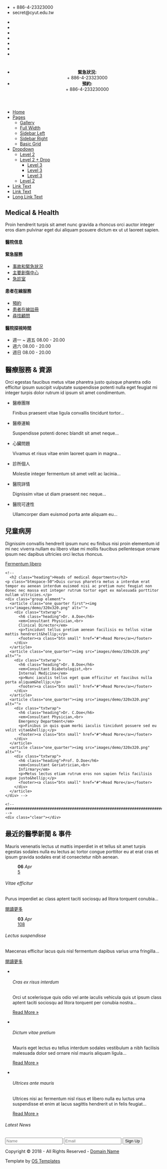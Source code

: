 <!DOCTYPE html>
<!--
Template Name: Escarine-Med
Author: <a href="https://www.os-templates.com/">OS Templates</a>
Author URI: https://www.os-templates.com/
Licence: Free to use under our free template licence terms
Licence URI: https://www.os-templates.com/template-terms
-->
<html>
<head>
<title>Escarine-Med</title>
<meta charset="utf-8">
<meta name="viewport" content="width=device-width, initial-scale=1.0, maximum-scale=1.0, user-scalable=no">
<link href="layout/styles/layout.css" rel="stylesheet" type="text/css" media="all">
</head>
<body id="top">
<!-- ################################################################################################ -->
<!-- ################################################################################################ -->
<!-- ################################################################################################ -->
<!-- Top Background Image Wrapper -->
<div class="bgded overlay" style="background-image:url('images/demo/backgrounds/01.jpg');"> 
  <!-- ################################################################################################ -->
  <div class="wrapper row0">
    <div id="topbar" class="hoc clear"> 
      <!-- ################################################################################################ -->
      <div class="fl_left">
        <ul class="nospace inline pushright">
          <li><i class="fa fa-phone"></i> + 886-4-23323000</li>
          <li><i class="fa fa-envelope-o"></i> secret@cyut.edu.tw</li>
        </ul>
      </div>
      <div class="fl_right">
        <ul class="faico clear">
          <li><a class="faicon-facebook" href="#"><i class="fa fa-facebook"></i></a></li>
          <li><a class="faicon-pinterest" href="#"><i class="fa fa-pinterest"></i></a></li>
          <li><a class="faicon-twitter" href="#"><i class="fa fa-twitter"></i></a></li>
          <li><a class="faicon-dribble" href="#"><i class="fa fa-dribbble"></i></a></li>
          <li><a class="faicon-linkedin" href="#"><i class="fa fa-linkedin"></i></a></li>
          <li><a class="faicon-google-plus" href="#"><i class="fa fa-google-plus"></i></a></li>
          <li><a class="faicon-rss" href="#"><i class="fa fa-rss"></i></a></li>
        </ul>
      </div>
      <!-- ################################################################################################ -->
    </div>
  </div>
  <!-- ################################################################################################ -->
  <!-- ################################################################################################ -->
  <!-- ################################################################################################ -->
  <div class="wrapper row1">
    <header id="header" class="hoc clear"> 
      <!-- ################################################################################################ -->
      <div id="logo" class="fl_left">
        <h1><a href="index.html"></a></h1>
      </div>
      <div id="quickinfo" class="fl_right">
        <ul class="nospace inline">
          <li><strong>緊急狀況:</strong><br>
            + 886-4-23323000</li>
          <li><strong>預約:</strong><br>
            + 886-4-233230000</li>
        </ul>
      </div>
      <!-- ################################################################################################ -->
    </header>
  </div>
  <!-- ################################################################################################ -->
  <!-- ################################################################################################ -->
  <!-- ################################################################################################ -->
  <nav id="mainav" class="hoc clear"> 
    <!-- ################################################################################################ -->
    <ul class="clear">
      <li class="active"><a href="index.html">Home</a></li>
      <li><a class="drop" href="#">Pages</a>
        <ul>
          <li><a href="pages/gallery.html">Gallery</a></li>
          <li><a href="pages/full-width.html">Full Width</a></li>
          <li><a href="pages/sidebar-left.html">Sidebar Left</a></li>
          <li><a href="pages/sidebar-right.html">Sidebar Right</a></li>
          <li><a href="pages/basic-grid.html">Basic Grid</a></li>
        </ul>
      </li>
      <li><a class="drop" href="#">Dropdown</a>
        <ul>
          <li><a href="#">Level 2</a></li>
          <li><a class="drop" href="#">Level 2 + Drop</a>
            <ul>
              <li><a href="#">Level 3</a></li>
              <li><a href="#">Level 3</a></li>
              <li><a href="#">Level 3</a></li>
            </ul>
          </li>
          <li><a href="#">Level 2</a></li>
        </ul>
      </li>
      <li><a href="#">Link Text</a></li>
      <li><a href="#">Link Text</a></li>
      <li><a href="#">Long Link Text</a></li>
    </ul>
    <!-- ################################################################################################ -->
  </nav>
  <!-- ################################################################################################ -->
  <!-- ################################################################################################ -->
  <!-- ################################################################################################ -->
  <div id="pageintro" class="hoc clear"> 
    <!-- ################################################################################################ -->
    <article class="introtxt">
      <h2 class="heading">Medical &amp; Health</h2>
      <p>Proin hendrerit turpis sit amet nunc gravida a rhoncus orci auctor integer eros diam pulvinar eget dui aliquam posuere dictum ex ut ut laoreet sapien.</p>
      <!--<footer><a class="btn" href="#">Mattis aenean</a></footer>-->
    </article>
    <!-- ################################################################################################ -->
    <div class="clear"></div>
  </div>
  <!-- ################################################################################################ -->
</div>
<!-- End Top Background Image Wrapper -->
<!-- ################################################################################################ -->
<!-- ################################################################################################ -->
<!-- ################################################################################################ -->
<div class="wrapper row3">
  <section id="introblocks" class="hoc clear"> 
    <!-- ################################################################################################ -->
    <h4 class="heading">醫院信息</h4>
    <div class="table nospace clear">
      <div class="cell"> 
        <!-- ################################################################################################ -->
        <h4 class="heading"><i class="fa fa-medkit"></i> 緊急服務</h4>
        <ul>
          <li><i class="fa fa-external-link"></i> <a href="#">事故和緊急狀況</a></li>
          <li><i class="fa fa-external-link"></i> <a href="#">主要創傷中心</a></li>
          <li><i class="fa fa-external-link"></i> <a href="#">急診室</a></li>
        </ul>
        <!-- ################################################################################################ -->
      </div>
      <div class="cell"> 
        <!-- ################################################################################################ -->
        <h4 class="heading"><i class="fa fa-bookmark-o"></i>患者在線服務</h4>
        <ul>
          <li><i class="fa fa-external-link"></i> <a href="#">預約</a></li>
          <li><i class="fa fa-external-link"></i> <a href="#">患者在線註冊</a></li>
          <li><i class="fa fa-external-link"></i> <a href="#">尋找顧問</a></li>
        </ul>
        <!-- ################################################################################################ -->
      </div>
      <div class="cell"> 
        <!-- ################################################################################################ -->
        <h4 class="heading"><i class="fa fa-clock-o"></i> 醫院探視時間</h4>
        <ul>
          <li><span>週一 ~ 週五</span> <span>08.00 - 20.00</span></li>
          <li><span>週六</span> <span>08.00 - 20.00</span></li>
          <li><span>週日</span> <span>08.00 - 20.00</span></li>
        </ul>
        <!-- ################################################################################################ -->
      </div>
    </div>
    <!-- ################################################################################################ -->
    <div class="clear"></div>
  </section>
</div>
<!-- ################################################################################################ -->
<!-- ################################################################################################ -->
<!-- ################################################################################################ -->
<div class="wrapper row3">
  <main class="hoc container clear"> 
    <!-- main body -->
    <!-- ################################################################################################ -->
    <h2 class="heading">醫療服務 &amp; 資源</h2>
    <p class="btmspace-50">Orci egestas faucibus metus vitae pharetra justo quisque pharetra odio efficitur ipsum suscipit vulputate suspendisse potenti nulla eget feugiat mi integer turpis dolor rutrum id ipsum sit amet condimentum.</p>
    <ul class="nospace group infolist areas">
      <li class="one_third first"><a href="#"><i class="fa fa-user-md"></i></a>
        <p class="heading">醫療團隊</p>
        <p>Finibus praesent vitae ligula convallis tincidunt tortor&hellip;</p>
      </li>
      <li class="one_third"><a href="#"><i class="fa fa-ambulance"></i></a>
        <p class="heading">醫療運輸</p>
        <p>Suspendisse potenti donec blandit sit amet neque&hellip;</p>
      </li>
      <li class="one_third"><a href="#"><i class="fa fa-heartbeat"></i></a>
        <p class="heading">心臟問題</p>
        <p>Vivamus et risus vitae enim laoreet quam in magna&hellip;</p>
      </li>
      <li class="one_third first"><a href="#"><i class="fa fa-stethoscope"></i></a>
        <p class="heading">診所個人</p>
        <p>Molestie integer fermentum sit amet velit ac lacinia&hellip;</p>
      </li>
      <li class="one_third"><a href="#"><i class="fa fa-hospital-o"></i></a>
        <p class="heading">醫院詳情</p>
        <p>Dignissim vitae ut diam praesent nec neque&hellip;</p>
      </li>
      <li class="one_third"><a href="#"><i class="fa fa-wheelchair"></i></a>
        <p class="heading">醫院可達性</p>
        <p>Ullamcorper diam euismod porta ante aliquam eu&hellip;</p>
      </li>
    </ul>
    <!-- ################################################################################################ -->
    <!-- / main body -->
    <div class="clear"></div>
  </main>
</div>
<!-- ################################################################################################ -->
<!-- ################################################################################################ -->
<!-- ################################################################################################ -->
<div class="wrapper bgded" style="background-image:url('images/demo/backgrounds/02.jpg')">
  <div class="hoc clear"> 
    <!-- ################################################################################################ -->
    <article class="split50 dark right">
      <h2 class="heading font-x3">兒童病房</h2>
      <p class="btmspace-50">Dignissim convallis hendrerit ipsum nunc eu finibus nisi proin elementum id mi nec viverra nullam eu libero vitae mi mollis faucibus pellentesque ornare ipsum nec dapibus ultricies orci lectus rhoncus.</p>
      <footer><a class="btn small" href="#">Fermentum libero</a></footer>
    </article>
    <!-- ################################################################################################ -->
    <div class="clear"></div>
  </div>
</div>
<!-- ################################################################################################ -->
<!-- ################################################################################################ -->
<!-- ################################################################################################ -->
<div class="wrapper row3">
  <div class="hoc container clear"> 
    <!-- ################################################################################################ -->
    
    <!--
      <h2 class="heading">Heads of medical departments</h2>
    <p class="btmspace-50">Duis cursus pharetra metus a interdum erat tempor eu aenean interdum euismod nisi ac pretium nunc feugiat non donec nec massa est integer rutrum tortor eget ex malesuada porttitor nullam ultricies.</p>
    <div class="group element">
      <article class="one_quarter first"><img src="images/demo/320x320.png" alt="">
        <div class="txtwrap">
          <h6 class="heading">Dr. A.Doe</h6>
          <em>Consultant Physician,<br>
          Clinical Director</em>
          <p>Tincidunt tellus pretium aenean facilisis eu tellus vitae mattis hendrerit&hellip;</p>
          <footer><a class="btn small" href="#">Read More</a></footer>
        </div>
      </article>
      <article class="one_quarter"><img src="images/demo/320x320.png" alt="">
        <div class="txtwrap">
          <h6 class="heading">Dr. B.Doe</h6>
          <em>Consultant Diabetologist,<br>
          Internal Medicine</em>
          <p>Nunc iaculis tellus eget quam efficitur et faucibus nulla porta aliquam&hellip;</p>
          <footer><a class="btn small" href="#">Read More</a></footer>
        </div>
      </article>
      <article class="one_quarter"><img src="images/demo/320x320.png" alt="">
        <div class="txtwrap">
          <h6 class="heading">Dr. C.Doe</h6>
          <em>Consultant Physician,<br>
          Emergency Department</em>
          <p>Finibus in quis quam morbi iaculis tincidunt posuere sed eu velit vitae&hellip;</p>
          <footer><a class="btn small" href="#">Read More</a></footer>
        </div>
      </article>
      <article class="one_quarter"><img src="images/demo/320x320.png" alt="">
        <div class="txtwrap">
          <h6 class="heading">Prof. D.Doe</h6>
          <em>Consultant Geriatrician,<br>
          Infirmary</em>
          <p>Metus lectus etiam rutrum eros non sapien felis facilisis augue justo&hellip;</p>
          <footer><a class="btn small" href="#">Read More</a></footer>
        </div>
      </article>
    </div> -->

    <!-- ################################################################################################ -->
    <div class="clear"></div>
  </div>
</div>
<!-- ################################################################################################ -->
<!-- ################################################################################################ -->
<!-- ################################################################################################ -->
<div class="wrapper coloured bgded overlay" style="background-image:url('images/demo/backgrounds/01.png')">
  <div class="hoc container clear"> 
    <!-- ################################################################################################ -->
    <h2 class="heading">最近的醫學新聞 &amp; 事件</h2>
    <p class="btmspace-50">Mauris venenatis lectus ut mattis imperdiet in et tellus sit amet turpis egestas sodales nulla eu lectus ac tortor congue porttitor eu at erat cras et ipsum gravida sodales erat id consectetur nibh aenean.</p>
    <div class="one_half first">
      <div class="group element topnews"> 
        <!-- ################################################################################################ -->
        <article class="one_half first"> 
          <!-- ################################################################################################ -->
          <figure><img src="images/demo/pexels-ivan-samkov-9629716.jpg" alt="">
            <figcaption>
              <time datetime="2045-04-06T08:15+00:00"><strong>06</strong> <em>Apr</em></time>
              <div><i class="fa fa-comments"></i> <a href="#">5</a></div>
            </figcaption>
          </figure>
          <div class="txtwrap">
            <h6 class="heading">Vitae efficitur</h6>
            <p>Purus imperdiet ac class aptent taciti sociosqu ad litora torquent conubia&hellip;</p>
            <footer><a class="btn small" href="#">閱讀更多</a></footer>
          </div>
          <!-- ################################################################################################ -->
        </article>
        <article class="one_half"> 
          <!-- ################################################################################################ -->
          <figure><img src="images/demo/ionoeignwig.jpg" alt="">
            <figcaption>
              <time datetime="2045-04-03T08:15+00:00"><strong>03</strong> <em>Apr</em></time>
              <div><i class="fa fa-comments"></i> <a href="#">108</a></div>
            </figcaption>
          </figure>
          <div class="txtwrap">
            <h6 class="heading">Lectus suspendisse</h6>
            <p>Maecenas efficitur lacus quis nisl fermentum dapibus varius urna fringilla&hellip;</p>
            <footer><a class="btn small" href="#">閱讀更多</a></footer>
          </div>
          <!-- ################################################################################################ -->
        </article>
        <!-- ################################################################################################ -->
      </div>
    </div>
    <div class="one_half"> 
      <!-- ################################################################################################ -->
      <ul class="nospace infolist bloposts">
        <li>
          <article><img src="images/demo/pexels-cottonbro-7578803.jpg" alt="">
            <h6 class="heading">Cras ex risus interdum</h6>
            <p>Orci ut scelerisque quis odio vel ante iaculis vehicula quis ut ipsum class aptent taciti sociosqu ad litora torquent per conubia nostra&hellip;</p>
            <p><a href="#">Read More &raquo;</a></p>
          </article>
        </li>
        <li>
          <article><img src="images/demo/pexels-pixabay-327430.jpg" alt="">
            <h6 class="heading">Dictum vitae pretium</h6>
            <p>Mauris eget lectus eu tellus interdum sodales vestibulum a nibh facilisis malesuada dolor sed ornare nisl mauris aliquam ligula&hellip;</p>
            <p><a href="#">Read More &raquo;</a></p>
          </article>
        </li>
        <li>
          <article><img src="images/demo/pexels-pavel-danilyuk-7108344.jpg" alt="">
            <h6 class="heading">Ultrices ante mauris</h6>
            <p>Ultrices nisi ac fermentum nisl risus et libero nulla eu luctus urna suspendisse et enim at lacus sagittis hendrerit ut in felis feugiat&hellip;</p>
            <p><a href="#">Read More &raquo;</a></p>
          </article>
        </li>
      </ul>
      <!-- ################################################################################################ -->
    </div>
    <!-- ################################################################################################ -->
    <div class="clear"></div>
  </div>
</div>
<!-- ################################################################################################ -->
<!-- ################################################################################################ -->
<!-- ################################################################################################ -->
<div class="wrapper row4">
  <footer id="footer" class="hoc clear"> 
    <!-- ################################################################################################ -->
    <!--<div class="one_quarter first">
      <h6 class="title">Vitae Ligula Nunc</h6>
      <address class="btmspace-15">
        Company Name<br>
      Street Name  Number &amp; Number<br>
      Town<br>
      Postcode/Zip
      </address>
      <ul class="nospace">
        <li class="btmspace-10"><span class="fa fa-phone"></span> + 886-4-23323000</li>
        <li><span class="fa fa-envelope-o"></span> secret@cyut.edu.tw</li>
      </ul>
    </div>
    <div class="one_quarter">
      <h6 class="title">Praesent faucibus</h6>
      <article>
        <h2 class="nospace font-x1"><a href="#">Venenatis aliquam</a></h2>
        <time class="font-xs" datetime="2045-04-06">Friday, 6<sup>th</sup> April 2045</time>
        <p>Mauris eget consectetur purus mauris eleifend nibh at quam fermentum interdum sed vitae massa nullam.</p>
      </article>
    </div>
    <div class="one_quarter">
      <h6 class="title">Tempus dignissim</h6>
      <ul class="nospace linklist">
        <li><a href="#">Neque nec hendrerit proin</a></li>
        <li><a href="#">Lacus sit amet sodales</a></li>
        <li><a href="#">Donec ullamcorper libero nec</a></li>
        <li><a href="#">Rutrum pretium nam enim</a></li>
        <li><a href="#">Lectus finibus sed tellus ut</a></li>
      </ul>
    </div>
    <div class="one_quarter">
      <h6 class="title">Nullam pellentesque</h6>
      <p>Dui venenatis laoreet praesent in cursus risus amet pulvinar nisl sed cursus ipsum.</p>
      <p>Suscipit consequat nam quis tortor tellus elementum aliquam nec in urna.</p>
    </div>-->
    <!-- ################################################################################################ -->
  </footer>
</div> 
<!-- ################################################################################################ -->
<!-- ################################################################################################ -->
<!-- ################################################################################################ -->
<div class="wrapper row5">
  <div id="newsletter" class="hoc clear"> 
    <!-- ################################################################################################ -->
    <div class="one_quarter first">
      <h6 class="heading"><i class="fa fa-newspaper-o"></i> Latest News</h6>
    </div>
    <form class="three_quarter" method="post" action="#">
      <div class="clear">
        <input class="one_third first" type="text" value="" placeholder="Name" required>
        <input class="one_third" type="email" value="" placeholder="Email" required>
        <button class="one_third" type="submit" title="Sign Up">Sign Up</button>
      </div>
    </form>
    <!-- ################################################################################################ -->
  </div>
</div>
<!-- ################################################################################################ -->
<!-- ################################################################################################ -->
<!-- ################################################################################################ -->
<div class="wrapper row6">
  <div id="copyright" class="hoc clear"> 
    <!-- ################################################################################################ -->
    <p class="fl_left">Copyright &copy; 2018 - All Rights Reserved - <a href="#">Domain Name</a></p>
    <p class="fl_right">Template by <a target="_blank" href="https://www.os-templates.com/" title="Free Website Templates">OS Templates</a></p>
    <!-- ################################################################################################ -->
  </div>
</div>
<!-- ################################################################################################ -->
<!-- ################################################################################################ -->
<!-- ################################################################################################ -->
<a id="backtotop" href="#top"><i class="fa fa-chevron-up"></i></a>
<!-- JAVASCRIPTS -->
<script src="layout/scripts/jquery.min.js"></script>
<script src="layout/scripts/jquery.backtotop.js"></script>
<script src="layout/scripts/jquery.mobilemenu.js"></script>
<!-- IE9 Placeholder Support -->
<script src="layout/scripts/jquery.placeholder.min.js"></script>
<!-- / IE9 Placeholder Support -->
</body>
</html>
